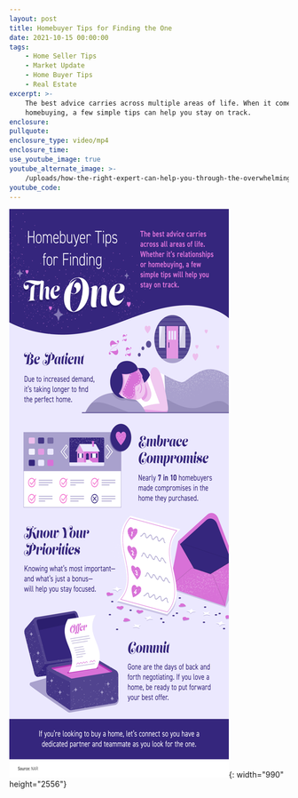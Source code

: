 ```yaml
---
layout: post
title: Homebuyer Tips for Finding the One
date: 2021-10-15 00:00:00
tags:
    - Home Seller Tips
    - Market Update
    - Home Buyer Tips
    - Real Estate
excerpt: >-
    The best advice carries across multiple areas of life. When it comes to
    homebuying, a few simple tips can help you stay on track.
enclosure:
pullquote:
enclosure_type: video/mp4
enclosure_time:
use_youtube_image: true
youtube_alternate_image: >-
    /uploads/how-the-right-expert-can-help-you-through-the-overwhelming-market-30.png
youtube_code:
---
```

![](/uploads/20211015-mem.png){: width="990" height="2556"}
